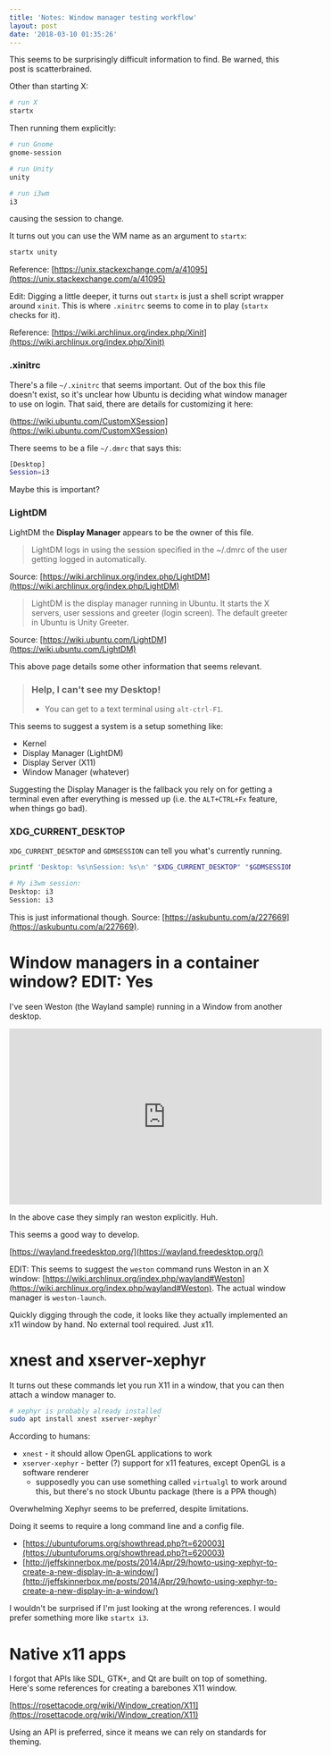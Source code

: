 ```yaml
---
title: 'Notes: Window manager testing workflow'
layout: post
date: '2018-03-10 01:35:26'
---
```


This seems to be surprisingly difficult information to find. Be warned, this post is scatterbrained.

Other than starting X:

```bash
# run X
startx
```

Then running them explicitly:
```bash
# run Gnome
gnome-session

# run Unity
unity

# run i3wm
i3
```

causing the session to change.

It turns out you can use the WM name as an argument to `startx`:

```bash
startx unity
```

Reference: [https://unix.stackexchange.com/a/41095](https://unix.stackexchange.com/a/41095)

Edit: Digging a little deeper, it turns out `startx` is just a shell script wrapper around `xinit`. This is where `.xinitrc` seems to come in to play (`startx` checks for it).

Reference: [https://wiki.archlinux.org/index.php/Xinit](https://wiki.archlinux.org/index.php/Xinit)

### .xinitrc

There's a file `~/.xinitrc` that seems important. Out of the box this file doesn't exist, so it's unclear how Ubuntu is deciding what window manager to use on login. That said, there are details for customizing it here:

(https://wiki.ubuntu.com/CustomXSession](https://wiki.ubuntu.com/CustomXSession)

There seems to be a file `~/.dmrc` that says this:

```bash
[Desktop]
Session=i3
```

Maybe this is important?

### LightDM
LightDM the **Display Manager** appears to be the owner of this file.

> LightDM logs in using the session specified in the ~/.dmrc of the user getting logged in automatically.

Source: [https://wiki.archlinux.org/index.php/LightDM](https://wiki.archlinux.org/index.php/LightDM)

> LightDM is the display manager running in Ubuntu. It starts the X servers, user sessions and greeter (login screen). The default greeter in Ubuntu is Unity Greeter.

Source: [https://wiki.ubuntu.com/LightDM](https://wiki.ubuntu.com/LightDM)

This above page details some other information that seems relevant.

> ### Help, I can't see my Desktop! 
> * You can get to a text terminal using `alt-ctrl-F1`.

This seems to suggest a system is a setup something like:

* Kernel
* Display Manager (LightDM)
* Display Server (X11)
* Window Manager (whatever)

Suggesting the Display Manager is the fallback you rely on for getting a terminal even after everything is messed up (i.e. the `ALT+CTRL+Fx` feature, when things go bad).

### XDG_CURRENT_DESKTOP

`XDG_CURRENT_DESKTOP` and `GDMSESSION` can tell you what's currently running.

```bash
printf 'Desktop: %s\nSession: %s\n' "$XDG_CURRENT_DESKTOP" "$GDMSESSION"

# My i3wm session:
Desktop: i3
Session: i3
```

This is just informational though. Source: [https://askubuntu.com/a/227669](https://askubuntu.com/a/227669).

# Window managers in a container window? EDIT: Yes
I've seen Weston (the Wayland sample) running in a Window from another desktop. 

<iframe width="560" height="315" src="https://www.youtube.com/embed/Q0euI8FIXV0" frameborder="0" allow="autoplay; encrypted-media" allowfullscreen></iframe>

In the above case they simply ran weston explicitly. Huh.

This seems a good way to develop.

[https://wayland.freedesktop.org/](https://wayland.freedesktop.org/)

EDIT: This seems to suggest the `weston` command runs Weston in an X window: [https://wiki.archlinux.org/index.php/wayland#Weston](https://wiki.archlinux.org/index.php/wayland#Weston). The actual window manager is `weston-launch`.

Quickly digging through the code, it looks like they actually implemented an x11 window by hand. No external tool required. Just x11.

# xnest and xserver-xephyr
It turns out these commands let you run X11 in a window, that you can then attach a window manager to.

```bash
# xephyr is probably already installed
sudo apt install xnest xserver-xephyr`
```

According to humans:

* `xnest` - it should allow OpenGL applications to work
* `xserver-xephyr` - better (?) support for x11 features, except OpenGL is a software renderer
	* supposedly you can use something called `virtualgl` to work around this, but there's no stock Ubuntu package (there is a PPA though)

Overwhelming Xephyr seems to be preferred, despite limitations.

Doing it seems to require a long command line and a config file.

* [https://ubuntuforums.org/showthread.php?t=620003](https://ubuntuforums.org/showthread.php?t=620003)
* [http://jeffskinnerbox.me/posts/2014/Apr/29/howto-using-xephyr-to-create-a-new-display-in-a-window/](http://jeffskinnerbox.me/posts/2014/Apr/29/howto-using-xephyr-to-create-a-new-display-in-a-window/)

I wouldn't be surprised if I'm just looking at the wrong references. I would prefer something more like `startx i3`. 
# Native x11 apps
I forgot that APIs like SDL, GTK+, and Qt are built on top of something. Here's some references for creating a barebones X11 window.

[https://rosettacode.org/wiki/Window_creation/X11](https://rosettacode.org/wiki/Window_creation/X11)

Using an API is preferred, since it means we can rely on standards for theming.